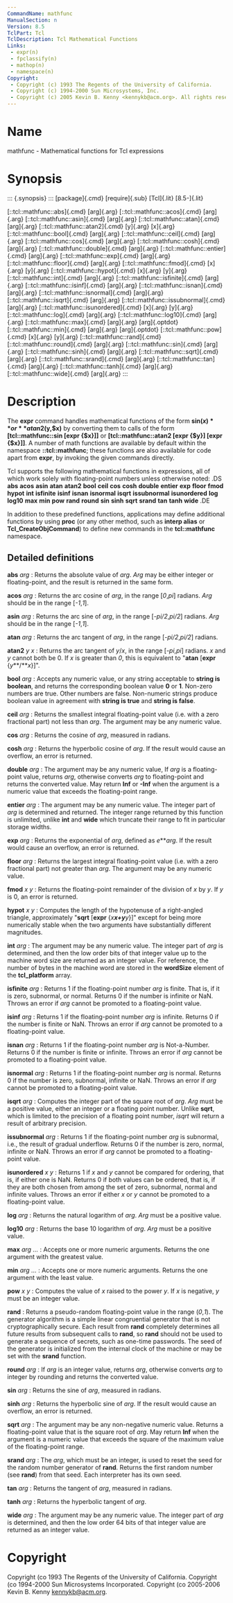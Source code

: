 ```yaml
---
CommandName: mathfunc
ManualSection: n
Version: 8.5
TclPart: Tcl
TclDescription: Tcl Mathematical Functions
Links:
 - expr(n)
 - fpclassify(n)
 - mathop(n)
 - namespace(n)
Copyright:
 - Copyright (c) 1993 The Regents of the University of California.
 - Copyright (c) 1994-2000 Sun Microsystems, Inc.
 - Copyright (c) 2005 Kevin B. Kenny <kennykb@acm.org>. All rights reserved
---
```


# Name

mathfunc - Mathematical functions for Tcl expressions

# Synopsis

::: {.synopsis} :::
[package]{.cmd} [require]{.sub} [Tcl]{.lit} [8.5-]{.lit}

[::tcl::mathfunc::abs]{.cmd} [arg]{.arg}
[::tcl::mathfunc::acos]{.cmd} [arg]{.arg}
[::tcl::mathfunc::asin]{.cmd} [arg]{.arg}
[::tcl::mathfunc::atan]{.cmd} [arg]{.arg}
[::tcl::mathfunc::atan2]{.cmd} [y]{.arg} [x]{.arg}
[::tcl::mathfunc::bool]{.cmd} [arg]{.arg}
[::tcl::mathfunc::ceil]{.cmd} [arg]{.arg}
[::tcl::mathfunc::cos]{.cmd} [arg]{.arg}
[::tcl::mathfunc::cosh]{.cmd} [arg]{.arg}
[::tcl::mathfunc::double]{.cmd} [arg]{.arg}
[::tcl::mathfunc::entier]{.cmd} [arg]{.arg}
[::tcl::mathfunc::exp]{.cmd} [arg]{.arg}
[::tcl::mathfunc::floor]{.cmd} [arg]{.arg}
[::tcl::mathfunc::fmod]{.cmd} [x]{.arg} [y]{.arg}
[::tcl::mathfunc::hypot]{.cmd} [x]{.arg} [y]{.arg}
[::tcl::mathfunc::int]{.cmd} [arg]{.arg}
[::tcl::mathfunc::isfinite]{.cmd} [arg]{.arg}
[::tcl::mathfunc::isinf]{.cmd} [arg]{.arg}
[::tcl::mathfunc::isnan]{.cmd} [arg]{.arg}
[::tcl::mathfunc::isnormal]{.cmd} [arg]{.arg}
[::tcl::mathfunc::isqrt]{.cmd} [arg]{.arg}
[::tcl::mathfunc::issubnormal]{.cmd} [arg]{.arg}
[::tcl::mathfunc::isunordered]{.cmd} [x]{.arg} [y]{.arg}
[::tcl::mathfunc::log]{.cmd} [arg]{.arg}
[::tcl::mathfunc::log10]{.cmd} [arg]{.arg}
[::tcl::mathfunc::max]{.cmd} [arg]{.arg} [arg]{.optdot}
[::tcl::mathfunc::min]{.cmd} [arg]{.arg} [arg]{.optdot}
[::tcl::mathfunc::pow]{.cmd} [x]{.arg} [y]{.arg}
[::tcl::mathfunc::rand]{.cmd}
[::tcl::mathfunc::round]{.cmd} [arg]{.arg}
[::tcl::mathfunc::sin]{.cmd} [arg]{.arg}
[::tcl::mathfunc::sinh]{.cmd} [arg]{.arg}
[::tcl::mathfunc::sqrt]{.cmd} [arg]{.arg}
[::tcl::mathfunc::srand]{.cmd} [arg]{.arg}
[::tcl::mathfunc::tan]{.cmd} [arg]{.arg}
[::tcl::mathfunc::tanh]{.cmd} [arg]{.arg}
[::tcl::mathfunc::wide]{.cmd} [arg]{.arg}
:::

# Description

The **expr** command handles mathematical functions of the form **sin($x)** or **atan2($y,$x)** by converting them to calls of the form **[tcl::mathfunc::sin [expr {$x}]]** or **[tcl::mathfunc::atan2 [expr {$y}] [expr {$x}]]**. A number of math functions are available by default within the namespace **::tcl::mathfunc**; these functions are also available for code apart from **expr**, by invoking the given commands directly.

Tcl supports the following mathematical functions in expressions, all of which work solely with floating-point numbers unless otherwise noted: .DS **abs**	**acos**	**asin**	**atan** **atan2**	**bool**	**ceil**	**cos** **cosh**	**double**	**entier**	**exp** **floor**	**fmod**	**hypot**	**int** **isfinite**	**isinf**	**isnan**	**isnormal** **isqrt**	**issubnormal**	**isunordered**	**log** **log10**	**max**	**min**	**pow** **rand**	**round**	**sin**	**sinh** **sqrt**	**srand**	**tan**	**tanh** **wide** .DE

In addition to these predefined functions, applications may define additional functions by using **proc** (or any other method, such as **interp alias** or **Tcl_CreateObjCommand**) to define new commands in the **tcl::mathfunc** namespace.

## Detailed definitions

**abs** *arg*
: Returns the absolute value of *arg*.  *Arg* may be either integer or floating-point, and the result is returned in the same form.

**acos** *arg*
: Returns the arc cosine of *arg*, in the range [*0*,*pi*] radians. *Arg* should be in the range [*-1*,*1*].

**asin** *arg*
: Returns the arc sine of *arg*, in the range [*-pi/2*,*pi/2*] radians.  *Arg* should be in the range [*-1*,*1*].

**atan** *arg*
: Returns the arc tangent of *arg*, in the range [*-pi/2*,*pi/2*] radians.

**atan2** *y x*
: Returns the arc tangent of *y*/*x*, in the range [*-pi*,*pi*] radians.  *x* and *y* cannot both be 0.  If *x* is greater than *0*, this is equivalent to "**atan** [**expr** {*y***/***x*}]".

**bool** *arg*
: Accepts any numeric value, or any string acceptable to **string is boolean**, and returns the corresponding boolean value **0** or **1**.  Non-zero numbers are true. Other numbers are false.  Non-numeric strings produce boolean value in agreement with **string is true** and **string is false**.

**ceil** *arg*
: Returns the smallest integral floating-point value (i.e. with a zero fractional part) not less than *arg*.  The argument may be any numeric value.

**cos** *arg*
: Returns the cosine of *arg*, measured in radians.

**cosh** *arg*
: Returns the hyperbolic cosine of *arg*.  If the result would cause an overflow, an error is returned.

**double** *arg*
: The argument may be any numeric value, If *arg* is a floating-point value, returns *arg*, otherwise converts *arg* to floating-point and returns the converted value.  May return **Inf** or **-Inf** when the argument is a numeric value that exceeds the floating-point range.

**entier** *arg*
: The argument may be any numeric value.  The integer part of *arg* is determined and returned.  The integer range returned by this function is unlimited, unlike **int** and **wide** which truncate their range to fit in particular storage widths.

**exp** *arg*
: Returns the exponential of *arg*, defined as *e****arg*. If the result would cause an overflow, an error is returned.

**floor** *arg*
: Returns the largest integral floating-point value (i.e. with a zero fractional part) not greater than *arg*.  The argument may be any numeric value.

**fmod** *x y*
: Returns the floating-point remainder of the division of *x* by *y*.  If *y* is 0, an error is returned.

**hypot** *x y*
: Computes the length of the hypotenuse of a right-angled triangle, approximately "**sqrt** [**expr** {*x*******x***+***y*******y*}]" except for being more numerically stable when the two arguments have substantially different magnitudes.

**int** *arg*
: The argument may be any numeric value.  The integer part of *arg* is determined, and then the low order bits of that integer value up to the machine word size are returned as an integer value.  For reference, the number of bytes in the machine word are stored in the **wordSize** element of the **tcl_platform** array.

**isfinite** *arg*
: Returns 1 if the floating-point number *arg* is finite. That is, if it is zero, subnormal, or normal. Returns 0 if the number is infinite or NaN. Throws an error if *arg* cannot be promoted to a floating-point value.

**isinf** *arg*
: Returns 1 if the floating-point number *arg* is infinite. Returns 0 if the number is finite or NaN. Throws an error if *arg* cannot be promoted to a floating-point value.

**isnan** *arg*
: Returns 1 if the floating-point number *arg* is Not-a-Number. Returns 0 if the number is finite or infinite. Throws an error if *arg* cannot be promoted to a floating-point value.

**isnormal** *arg*
: Returns 1 if the floating-point number *arg* is normal. Returns 0 if the number is zero, subnormal, infinite or NaN. Throws an error if *arg* cannot be promoted to a floating-point value.

**isqrt** *arg*
: Computes the integer part of the square root of *arg*.  *Arg* must be a positive value, either an integer or a floating point number. Unlike **sqrt**, which is limited to the precision of a floating point number, *isqrt* will return a result of arbitrary precision.

**issubnormal** *arg*
: Returns 1 if the floating-point number *arg* is subnormal, i.e., the result of gradual underflow. Returns 0 if the number is zero, normal, infinite or NaN. Throws an error if *arg* cannot be promoted to a floating-point value.

**isunordered** *x y*
: Returns 1 if *x* and *y* cannot be compared for ordering, that is, if either one is NaN. Returns 0 if both values can be ordered, that is, if they are both chosen from among the set of zero, subnormal, normal and infinite values. Throws an error if either *x* or *y* cannot be promoted to a floating-point value.

**log** *arg*
: Returns the natural logarithm of *arg*.  *Arg* must be a positive value.

**log10** *arg*
: Returns the base 10 logarithm of *arg*.  *Arg* must be a positive value.

**max** *arg* *...*
: Accepts one or more numeric arguments.  Returns the one argument with the greatest value.

**min** *arg* *...*
: Accepts one or more numeric arguments.  Returns the one argument with the least value.

**pow** *x y*
: Computes the value of *x* raised to the power *y*.  If *x* is negative, *y* must be an integer value.

**rand**
: Returns a pseudo-random floating-point value in the range (*0*,*1*). The generator algorithm is a simple linear congruential generator that is not cryptographically secure.  Each result from **rand** completely determines all future results from subsequent calls to **rand**, so **rand** should not be used to generate a sequence of secrets, such as one-time passwords.  The seed of the generator is initialized from the internal clock of the machine or may be set with the **srand** function.

**round** *arg*
: If *arg* is an integer value, returns *arg*, otherwise converts *arg* to integer by rounding and returns the converted value.

**sin** *arg*
: Returns the sine of *arg*, measured in radians.

**sinh** *arg*
: Returns the hyperbolic sine of *arg*.  If the result would cause an overflow, an error is returned.

**sqrt** *arg*
: The argument may be any non-negative numeric value.  Returns a floating-point value that is the square root of *arg*.  May return **Inf** when the argument is a numeric value that exceeds the square of the maximum value of the floating-point range.

**srand** *arg*
: The *arg*, which must be an integer, is used to reset the seed for the random number generator of **rand**.  Returns the first random number (see **rand**) from that seed.  Each interpreter has its own seed.

**tan** *arg*
: Returns the tangent of *arg*, measured in radians.

**tanh** *arg*
: Returns the hyperbolic tangent of *arg*.

**wide** *arg*
: The argument may be any numeric value.  The integer part of *arg* is determined, and then the low order 64 bits of that integer value are returned as an integer value.


# Copyright

Copyright \(co 1993 The Regents of the University of California. Copyright \(co 1994-2000 Sun Microsystems Incorporated. Copyright \(co 2005-2006 Kevin B. Kenny <kennykb@acm.org>. 

